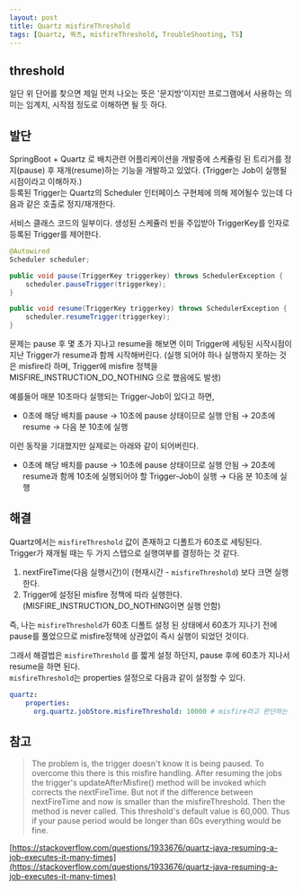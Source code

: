 ```yaml
---
layout: post
title: Quartz misfireThreshold
tags: [Quartz, 쿼츠, misfireThreshold, TroubleShooting, TS]
---
```


## threshold
일단 위 단어를 찾으면 제일 먼저 나오는 뜻은 '문지방'이지만 프로그램에서 사용하는 의미는 임계치, 시작점 정도로 이해하면 될 듯 하다.

## 발단
SpringBoot + Quartz 로 배치관련 어플리케이션을 개발중에 스케쥴링 된 트리거를 정지(pause) 후 재개(resume)하는 기능을 개발하고 있었다. (Trigger는 Job이 실행될 시점이라고 이해하자.)  
등록된 Trigger는 Quartz의 Scheduler 인터페이스 구현체에 의해 제어될수 있는데 다음과 같은 호출로 정지/재개한다.

서비스 클래스 코드의 일부이다. 생성된 스케쥴러 빈을 주입받아 TriggerKey를 인자로 등록된 Trigger를 제어한다.
```java
@Autowired
Scheduler scheduler;

public void pause(TriggerKey triggerkey) throws SchedulerException {
    scheduler.pauseTrigger(triggerkey);
}

public void resume(TriggerKey triggerkey) throws SchedulerException {
    scheduler.resumeTrigger(triggerkey);
}
```

문제는 pause 후 몇 초가 지나고 resume을 해보면 이미 Trigger에 세팅된 시작시점이 지난 Trigger가 resume과 함께 시작해버린다. (실행 되어야 하나 실행하지 못하는 것은 misfire라 하며, Trigger에 misfire 정책을 MISFIRE_INSTRUCTION_DO_NOTHING 으로 했음에도 발생)  

예를들어 매분 10초마다 실행되는 Trigger-Job이 있다고 하면,
- 0초에 해당 배치를 pause → 10초에 pause 상태이므로 실행 안됨 → 20초에 resume → 다음 분 10초에 실행

이런 동작을 기대했지만 실제로는 아래와 같이 되어버린다.
- 0초에 해당 배치를 pause → 10초에 pause 상태이므로 실행 안됨 → 20초에 resume과 함께 10초에 실행되어야 할 Trigger-Job이 실행 → 다음 분 10초에 실행

## 해결
Quartz에서는 `misfireThreshold` 값이 존재하고 디폴트가 60초로 세팅된다.  
Trigger가 재개될 때는 두 가지 스탭으로 실행여부를 결정하는 것 같다.
1. nextFireTime(다음 실행시간)이 (현재시간 - `misfireThreshold`) 보다 크면 실행한다.
2. Trigger에 설정된 misfire 정책에 따라 실행한다.(MISFIRE_INSTRUCTION_DO_NOTHING이면 실행 안함)

즉, 나는 `misfireThreshold`가 60초 디폴트 설정 된 상태에서 60초가 지나기 전에 pause를 풀었으므로 misfire정책에 상관없이 즉시 실행이 되었던 것이다.

그래서 해결법은  `misfireThreshold` 를 짧게 설정 하던지, pause 후에 60초가 지나서 resume을 하면 된다.  
`misfireThreshold`는 properties 설정으로 다음과 같이 설정할 수 있다.
```yaml
quartz:
    properties:
      org.quartz.jobStore.misfireThreshold: 10000 # misfire라고 판단하는 기준시간
```

## 참고
> The problem is, the trigger doesn't know it is being paused. To overcome this there is this misfire handling. After resuming the jobs the trigger's updateAfterMisfire() method will be invoked which corrects the nextFireTime. But not if the difference between nextFireTime and now is smaller than the misfireThreshold. Then the method is never called. This threshold's default value is 60,000. Thus if your pause period would be longer than 60s everything would be fine.

[https://stackoverflow.com/questions/1933676/quartz-java-resuming-a-job-executes-it-many-times](https://stackoverflow.com/questions/1933676/quartz-java-resuming-a-job-executes-it-many-times)